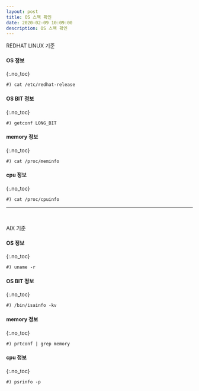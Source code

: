 ```yaml
---
layout: post
title: OS 스펙 확인
date: 2020-02-09 10:09:00
description: OS 스펙 확인
---
```


REDHAT LINUX 기준

#### OS 정보
{:.no_toc}
~~~
#) cat /etc/redhat-release
~~~

#### OS BIT 정보
{:.no_toc}
~~~
#) getconf LONG_BIT
~~~

#### memory 정보
{:.no_toc}
~~~
#) cat /proc/meminfo
~~~

#### cpu 정보
{:.no_toc}
~~~
#) cat /proc/cpuinfo
~~~

<hr>
<br/>

AIX 기준

#### OS 정보
{:.no_toc}
~~~
#) uname -r
~~~

#### OS BIT 정보
{:.no_toc}
~~~
#) /bin/isainfo -kv
~~~

#### memory 정보
{:.no_toc}
~~~
#) prtconf | grep memory
~~~

#### cpu 정보
{:.no_toc}
~~~
#) psrinfo -p
~~~
